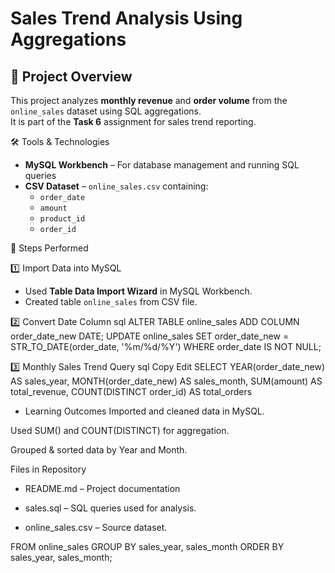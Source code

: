 # Sales Trend Analysis Using Aggregations

## 📌 Project Overview
This project analyzes **monthly revenue** and **order volume** from the `online_sales` dataset using SQL aggregations.  
It is part of the **Task 6** assignment for sales trend reporting.

 🛠 Tools & Technologies
- **MySQL Workbench** – For database management and running SQL queries  
- **CSV Dataset** – `online_sales.csv` containing:
  - `order_date`
  - `amount`
  - `product_id`
  - `order_id`

 📂 Steps Performed

1️⃣ Import Data into MySQL
- Used **Table Data Import Wizard** in MySQL Workbench.
- Created table `online_sales` from CSV file.

 2️⃣ Convert Date Column
sql
ALTER TABLE online_sales ADD COLUMN order_date_new DATE;
UPDATE online_sales
SET order_date_new = STR_TO_DATE(order_date, '%m/%d/%Y')
WHERE order_date IS NOT NULL;

3️⃣ Monthly Sales Trend Query
sql
Copy
Edit
SELECT 
    YEAR(order_date_new) AS sales_year,
    MONTH(order_date_new) AS sales_month,
    SUM(amount) AS total_revenue,
    COUNT(DISTINCT order_id) AS total_orders

* Learning Outcomes
Imported and cleaned data in MySQL.

Used SUM() and COUNT(DISTINCT) for aggregation.

Grouped & sorted data by Year and Month.


 Files in Repository
* README.md – Project documentation

* sales.sql – SQL queries used for analysis.

* online_sales.csv – Source dataset.

FROM online_sales
GROUP BY sales_year, sales_month
ORDER BY sales_year, sales_month;
